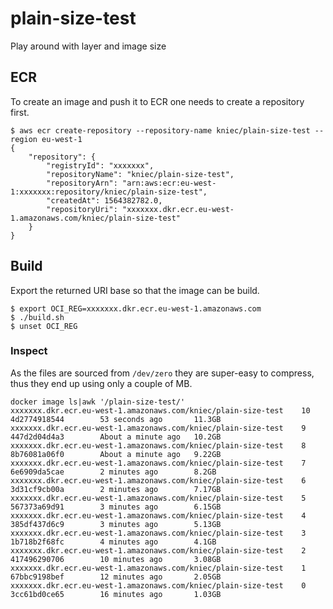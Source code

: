 # plain-size-test
Play around with layer and image size

## ECR
To create an image and push it to ECR one needs to create a repository first.

```
$ aws ecr create-repository --repository-name kniec/plain-size-test --region eu-west-1
{
    "repository": {
        "registryId": "xxxxxxx",
        "repositoryName": "kniec/plain-size-test",
        "repositoryArn": "arn:aws:ecr:eu-west-1:xxxxxxx:repository/kniec/plain-size-test",
        "createdAt": 1564382782.0,
        "repositoryUri": "xxxxxxx.dkr.ecr.eu-west-1.amazonaws.com/kniec/plain-size-test"
    }
}
```

## Build
Export the returned URI base so that the image can be build.

```
$ export OCI_REG=xxxxxxx.dkr.ecr.eu-west-1.amazonaws.com
$ ./build.sh
$ unset OCI_REG
```

### Inspect

As the files are sourced from `/dev/zero` they are super-easy to compress, thus they end up using only a couple of MB.

```
docker image ls|awk '/plain-size-test/'
xxxxxxx.dkr.ecr.eu-west-1.amazonaws.com/kniec/plain-size-test    10                           4d2774918544        53 seconds ago       11.3GB
xxxxxxx.dkr.ecr.eu-west-1.amazonaws.com/kniec/plain-size-test    9                            447d2d04d4a3        About a minute ago   10.2GB
xxxxxxx.dkr.ecr.eu-west-1.amazonaws.com/kniec/plain-size-test    8                            8b76081a06f0        About a minute ago   9.22GB
xxxxxxx.dkr.ecr.eu-west-1.amazonaws.com/kniec/plain-size-test    7                            6e6909da5cae        2 minutes ago        8.2GB
xxxxxxx.dkr.ecr.eu-west-1.amazonaws.com/kniec/plain-size-test    6                            3d31cf9cb00a        2 minutes ago        7.17GB
xxxxxxx.dkr.ecr.eu-west-1.amazonaws.com/kniec/plain-size-test    5                            567373a69d91        3 minutes ago        6.15GB
xxxxxxx.dkr.ecr.eu-west-1.amazonaws.com/kniec/plain-size-test    4                            385df437d6c9        3 minutes ago        5.13GB
xxxxxxx.dkr.ecr.eu-west-1.amazonaws.com/kniec/plain-size-test    3                            1b718b2f68fc        4 minutes ago        4.1GB
xxxxxxx.dkr.ecr.eu-west-1.amazonaws.com/kniec/plain-size-test    2                            417496290706        10 minutes ago       3.08GB
xxxxxxx.dkr.ecr.eu-west-1.amazonaws.com/kniec/plain-size-test    1                            67bbc9198bef        12 minutes ago       2.05GB
xxxxxxx.dkr.ecr.eu-west-1.amazonaws.com/kniec/plain-size-test    0                            3cc61bd0ce65        16 minutes ago       1.03GB
```